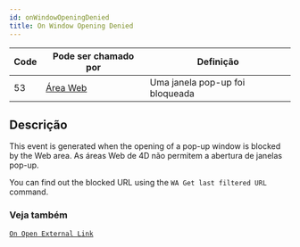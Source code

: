 ```yaml
---
id: onWindowOpeningDenied
title: On Window Opening Denied
---
```


| Code | Pode ser chamado por                        | Definição                       |
| ---- | ------------------------------------------- | ------------------------------- |
| 53   | [Área Web](FormObjects/webArea_overview.md) | Uma janela pop-up foi bloqueada |


## Descrição

This event is generated when the opening of a pop-up window is blocked by the Web area. As áreas Web de 4D não permitem a abertura de janelas pop-up.

You can find out the blocked URL using the `WA Get last filtered URL` command.


### Veja também
[`On Open External Link`](onOpenExternalLink.md)